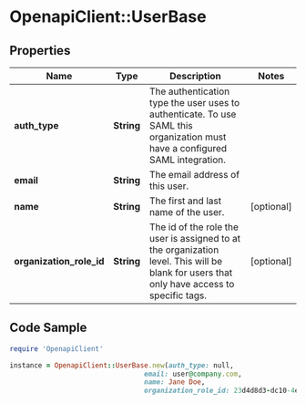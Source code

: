 # OpenapiClient::UserBase

## Properties
Name | Type | Description | Notes
------------ | ------------- | ------------- | -------------
**auth_type** | **String** | The authentication type the user uses to authenticate. To use SAML this organization must have a configured SAML integration. | 
**email** | **String** | The email address of this user. | 
**name** | **String** | The first and last name of the user. | [optional] 
**organization_role_id** | **String** | The id of the role the user is assigned to at the organization level. This will be blank for users that only have access to specific tags. | [optional] 

## Code Sample

```ruby
require 'OpenapiClient'

instance = OpenapiClient::UserBase.new(auth_type: null,
                                 email: user@company.com,
                                 name: Jane Doe,
                                 organization_role_id: 23d4d8d3-dc10-4e7a-a183-69968751f23e)
```


